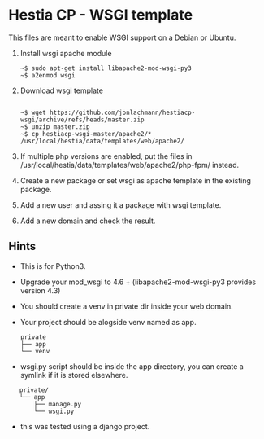 # Hestia CP - WSGI template

This files are meant to enable WSGI support on a Debian or Ubuntu.

 1. Install wsgi apache module
    ```
    ~$ sudo apt-get install libapache2-mod-wsgi-py3
    ~$ a2enmod wsgi
    ```

 2. Download wsgi template
    ```
    
    ~$ wget https://github.com/jonlachmann/hestiacp-wsgi/archive/refs/heads/master.zip
    ~$ unzip master.zip
    ~$ cp hestiacp-wsgi-master/apache2/* /usr/local/hestia/data/templates/web/apache2/
    ```

 3. If multiple php versions are enabled, put the files in /usr/local/hestia/data/templates/web/apache2/php-fpm/ instead.
 
 4. Create a new package or set wsgi as apache template in the existing package.

 5. Add a new user and assing it a package with wsgi template.

 6. Add a new domain and check the result.

## Hints

 - This is for Python3.

 - Upgrade your mod_wsgi to 4.6 + (libapache2-mod-wsgi-py3 provides version 4.3)

 - You should create a venv in private dir inside your web domain.

 - Your project should be alogside venv named as app.
   ```
   private
   ├── app
   └── venv
   ```
 - wsgi.py script should be inside the app directory, you can create a symlink if it is stored elsewhere. 

```
   private/
   └── app
       ├── manage.py
       └── wsgi.py
```

 - this was tested using a django project.
